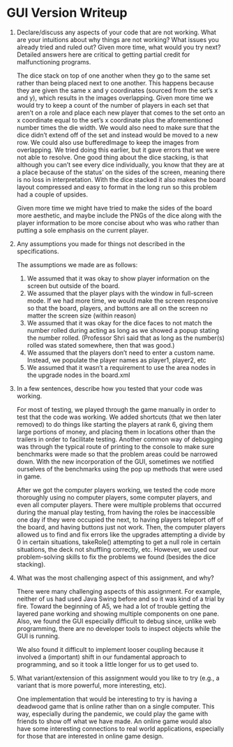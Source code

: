 ﻿# GUI Version Writeup

1. Declare/discuss any aspects of your code that are not working. What are your intuitions about why things are not working? What issues you already tried and ruled out? Given more time, what would you try next? Detailed answers here are critical to getting partial credit for malfunctioning programs.

   The dice stack on top of one another when they go to the same set rather than being placed next to one another. This happens because they are given the same x and y coordinates (sourced from the set’s x and y), which results in the images overlapping. Given more time we would try to keep a count of the number of players in each set that aren’t on a role and place each new player that comes to the set onto an x coordinate equal to the set’s x coordinate plus the aforementioned number times the die width. We would also need to make sure that the dice didn’t extend off of the set and instead would be moved to a new row. We could also use bufferedImage to keep the images from overlapping. We tried doing this earlier, but it gave errors that we were not able to resolve. One good thing about the dice stacking, is that although you can’t see every dice individually, you know that they are at a place because of the status’ on the sides of the screen, meaning there is no loss in interpretation. With the dice stacked it also makes the board layout compressed and easy to format in the long run so this problem had a couple of upsides.

   Given more time we might have tried to make the sides of the board more aesthetic, and maybe include the PNGs of the dice along with the player information to be more concise about who was who rather than putting a sole emphasis on the current player.

2. Any assumptions you made for things not described in the specifications.

   The assumptions we made are as follows:

   1. We assumed that it was okay to show player information on the screen but outside of the board.
   2. We assumed that the player plays with the window in full-screen mode. If we had more time, we would make the screen responsive so that the board, players, and buttons are all on the screen no matter the screen size (within reason)
   3. We assumed that it was okay for the dice faces to not match the number rolled during acting as long as we showed a popup stating the number rolled. (Professor Shri said that as long as the number(s) rolled was stated somewhere, then that was good.)
   4. We assumed that the players don’t need to enter a custom name. Instead, we populate the player names as player1, player2, etc
   5. We assumed that it wasn’t a requirement to use the area nodes in the upgrade nodes in the board.xml

3. In a few sentences, describe how you tested that your code was working.

   For most of testing, we played through the game manually in order to test that the code was working. We added shortcuts (that we then later removed) to do things like starting the players at rank 6, giving them large portions of money, and placing them in locations other than the trailers in order to facilitate testing. Another common way of debugging was through the typical route of printing to the console to make sure benchmarks were made so that the problem areas could be narrowed down. With the new incorporation of the GUI, sometimes we notified ourselves of the benchmarks using the pop up methods that were used in game.

   After we got the computer players working, we tested the code more thoroughly using no computer players, some computer players, and even all computer players.
   There were multiple problems that occurred during the manual play testing, from having the roles be inaccessible one day if they were occupied the next, to having players teleport off of the board, and having buttons just not work. Then, the computer players allowed us to find and fix errors like the upgrades attempting a divide by 0 in certain situations, takeRole() attempting to get a null role in certain situations, the deck not shuffling correctly, etc. However, we used our problem-solving skills to fix the problems we found (besides the dice stacking).

4. What was the most challenging aspect of this assignment, and why?

   There were many challenging aspects of this assignment. For example, neither of us had used Java Swing before and so it was kind of a trial by fire. Toward the beginning of A5, we had a lot of trouble getting the layered pane working and showing multiple components on one pane. Also, we found the GUI especially difficult to debug since, unlike web programming, there are no developer tools to inspect objects while the GUI is running.
   
   We also found it difficult to implement looser coupling because it involved a (important) shift in our fundamental approach to programming, and so it took a little longer for us to get used to.

5. What variant/extension of this assignment would you like to try (e.g., a variant that is more powerful, more interesting, etc).

   One implementation that would be interesting to try is having a deadwood game that is online rather than on a single computer. This way, especially during the pandemic, we could play the game with friends to show off what we have made. An online game would also have some interesting connections to real world applications, especially for those that are interested in online game design.
